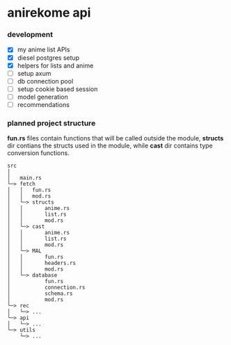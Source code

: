 # anirekome api

### development
- [x] my anime list APIs
- [X] diesel postgres setup
- [X] helpers for lists and anime
- [ ] setup axum
- [ ] db connection pool
- [ ] setup cookie based session
- [ ] model generation
- [ ] recommendations

### planned project structure

**fun.rs** files contain functions that will be called outside the module,
**structs** dir contians the structs used in the module, while **cast** dir contains
type conversion functions.

```
src
│
│   main.rs
└─> fetch
│   │   fun.rs
│   │   mod.rs
│   └─> structs
│   │       anime.rs
│   │       list.rs
│   │       mod.rs
│   └─> cast
│   │       anime.rs
│   │       list.rs
│   │       mod.rs
│   └─> MAL
│   │       fun.rs
│   │       headers.rs
│   │       mod.rs
│   └─> database
│           fun.rs
│           connection.rs
│           schema.rs
│           mod.rs
└─> rec
│   └─> ...
└─> api
│   └─> ...
└─> utils
    └─> ...
```